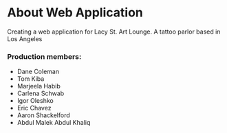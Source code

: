 # About Web Application
  Creating a web application for Lacy St. Art Lounge. A tattoo parlor based in Los Angeles


### Production members:
- Dane Coleman
- Tom Kiba
- Marjeela Habib 
- Carlena Schwab
- Igor Oleshko
- Eric Chavez
- Aaron Shackelford
- Abdul Malek Abdul Khaliq

